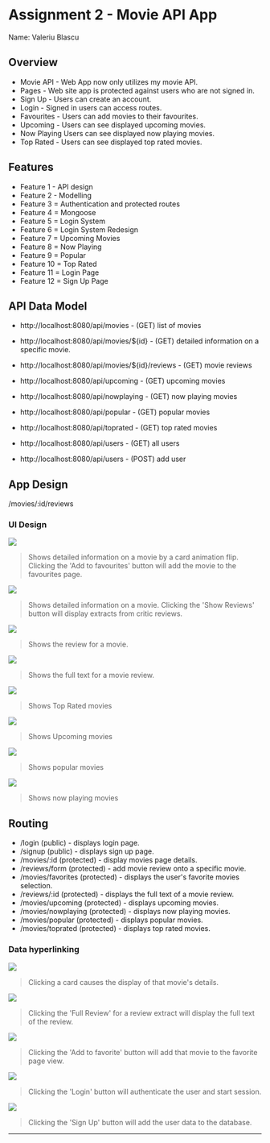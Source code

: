 ﻿# Assignment 2 - Movie API App

Name: Valeriu Blascu

## Overview
 + Movie API - Web App now only utilizes my movie API.
 + Pages - Web site app is protected against users who are not signed in.
 + Sign Up - Users can create an account.
 + Login - Signed in users can access routes.
 + Favourites - Users can add movies to their favourites.
 + Upcoming -  Users can see displayed upcoming movies.
 + Now Playing Users can see displayed now playing movies.
 + Top Rated - Users can see displayed top rated movies.

## Features
 
 + Feature 1 - API design
 + Feature 2 - Modelling
 + Feature 3 = Authentication and protected routes
 + Feature 4 = Mongoose
 + Feature 5 = Login System
 + Feature 6 = Login System Redesign
 + Feature 7 = Upcoming Movies
 + Feature 8 = Now Playing
 + Feature 9 = Popular
 + Feature 10 = Top Rated
 + Feature 11 = Login Page
 + Feature 12 = Sign Up Page




## API Data Model

+ http://localhost:8080/api/movies - (GET) list of movies
+ http://localhost:8080/api/movies/${id} - (GET) detailed information on a specific movie. 
+ http://localhost:8080/api/movies/${id}/reviews - (GET) movie reviews
+ http://localhost:8080/api/upcoming - (GET) upcoming movies
+ http://localhost:8080/api/nowplaying - (GET) now playing movies
+ http://localhost:8080/api/popular - (GET) popular movies
+ http://localhost:8080/api/toprated - (GET) top rated movies
+ http://localhost:8080/api/users - (GET) all users

+ http://localhost:8080/api/users - (POST) add user


## App Design
/movies/:id/reviews


### UI Design

![][cardlink]
>Shows detailed information on a movie by a card animation flip. Clicking the 'Add to favourites' button will add the movie to the favourites page.

![][movieDetail]
>Shows detailed information on a movie. Clicking the 'Show Reviews' button will display extracts from critic reviews.

![][reviewlink]
>Shows the review for a movie. 

![][review]
>Shows the full text for a movie review. 

![][toprated]
>Shows Top Rated movies

![][upcoming]
>Shows Upcoming movies

![][popular]
>Shows popular movies

![][nowplaying]
>Shows now playing movies

## Routing

+ /login (public) - displays login page.
+ /signup (public) - displays sign up page.
+ /movies/:id (protected) - display movies page details.
+ /reviews/form (protected) - add movie review onto a specific movie.
+ /movies/favorites (protected) - displays the user's favorite movies selection.
+ /reviews/:id (protected) - displays the full text of a movie review.
+ /movies/upcoming (protected) - displays upcoming movies.
+ /movies/nowplaying (protected) - displays now playing movies.
+ /movies/popular (protected) - displays popular movies.
+ /movies/toprated (protected) - displays top rated movies.


### Data hyperlinking

![][cardLink]
> Clicking a card causes the display of that movie's details.

![][reviewLink]
>Clicking the 'Full Review' for a review extract will display the full text of the review.

![][addfavorite]
>Clicking the 'Add to favorite' button will add that movie to the favorite page view.

![][clicklogin]
>Clicking the 'Login' button will authenticate the user and start session.

![][clicksignup]
>Clicking the 'Sign Up' button will add the user data to the database.
---------------------------------

[model]: ./data.jpg
[movieDetail]: ./moviesApp/public/moviedetail.png
[review]: ./moviesApp/public/review.png
[reviewlink]: ./moviesApp/public/reviewlink.png
[cardlink]: ./moviesApp/public/cardlink.png
[stories]: ./moviesApp/public/storybook.png
[toprated]: ./moviesApp/public/toprated.png
[upcoming]: ./moviesApp/public/upcoming.png
[popular]: ./moviesApp/public/popular.png
[nowplaying]: ./moviesApp/public/nowplaying.png
[addfavorite]: ./moviesApp/public/addfavourite.png
[clicklogin]: ./moviesApp/public/clicklogin.png
[clicksignup]: ./moviesApp/public/clicksignup.png
